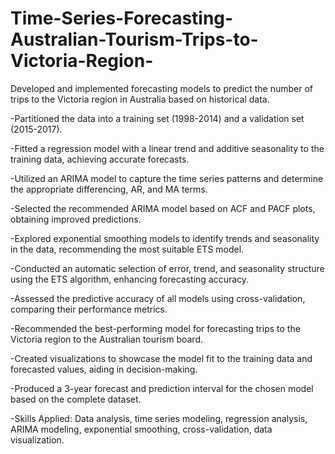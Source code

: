 # Time-Series-Forecasting-Australian-Tourism-Trips-to-Victoria-Region-
Developed and implemented forecasting models to predict the number of trips to the Victoria region in Australia based on historical data.

-Partitioned the data into a training set (1998-2014) and a validation set (2015-2017).

-Fitted a regression model with a linear trend and additive seasonality to the training data, achieving accurate forecasts.

-Utilized an ARIMA model to capture the time series patterns and determine the appropriate differencing, AR, and MA terms.

-Selected the recommended ARIMA model based on ACF and PACF plots, obtaining improved predictions.

-Explored exponential smoothing models to identify trends and seasonality in the data, recommending the most suitable ETS model.

-Conducted an automatic selection of error, trend, and seasonality structure using the ETS algorithm, enhancing forecasting accuracy.

-Assessed the predictive accuracy of all models using cross-validation, comparing their performance metrics.

-Recommended the best-performing model for forecasting trips to the Victoria region to the Australian tourism board.

-Created visualizations to showcase the model fit to the training data and forecasted values, aiding in decision-making.

-Produced a 3-year forecast and prediction interval for the chosen model based on the complete dataset.

-Skills Applied: Data analysis, time series modeling, regression analysis, ARIMA modeling, exponential smoothing, cross-validation, data visualization.
